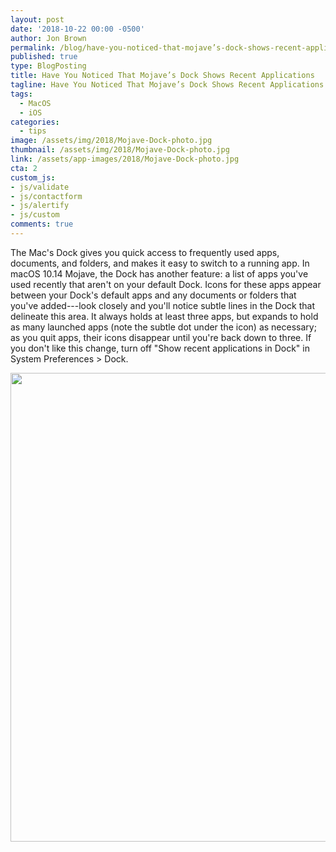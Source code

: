 ```yaml
---
layout: post
date: '2018-10-22 00:00 -0500'
author: Jon Brown
permalink: /blog/have-you-noticed-that-mojave’s-dock-shows-recent-applications/
published: true
type: BlogPosting
title: Have You Noticed That Mojave’s Dock Shows Recent Applications
tagline: Have You Noticed That Mojave’s Dock Shows Recent Applications
tags:
  - MacOS
  - iOS
categories:
  - tips
image: /assets/img/2018/Mojave-Dock-photo.jpg
thumbnail: /assets/img/2018/Mojave-Dock-photo.jpg
link: /assets/app-images/2018/Mojave-Dock-photo.jpg
cta: 2
custom_js:
- js/validate
- js/contactform
- js/alertify
- js/custom
comments: true
---
```

The Mac's Dock gives you quick access to frequently used apps,
documents, and folders, and makes it easy to switch to a running app. In
macOS 10.14 Mojave, the Dock has another feature: a list of apps you've
used recently that aren't on your default Dock. Icons for these apps
appear between your Dock's default apps and any documents or folders
that you've added---look closely and you'll notice subtle lines in the
Dock that delineate this area. It always holds at least three apps, but
expands to hold as many launched apps (note the subtle dot under the
icon) as necessary; as you quit apps, their icons disappear until you're
back down to three. If you don't like this change, turn off "Show recent
applications in Dock" in System Preferences \> Dock.

<img src="{{ site.site_cdn }}/assets/img/blog/2018/mdock/image2.png" class="img-fluid rounded m-2" width="750" />
